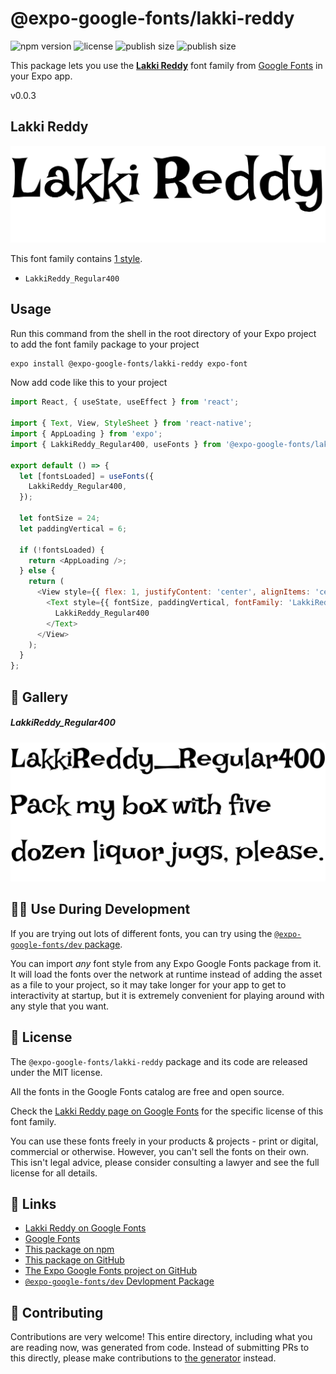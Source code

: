 # @expo-google-fonts/lakki-reddy

![npm version](https://flat.badgen.net/npm/v/@expo-google-fonts/lakki-reddy)
![license](https://flat.badgen.net/github/license/expo/google-fonts)
![publish size](https://flat.badgen.net/packagephobia/install/@expo-google-fonts/lakki-reddy)
![publish size](https://flat.badgen.net/packagephobia/publish/@expo-google-fonts/lakki-reddy)

This package lets you use the [**Lakki Reddy**](https://fonts.google.com/specimen/Lakki+Reddy) font family from [Google Fonts](https://fonts.google.com/) in your Expo app.

v0.0.3

## Lakki Reddy

![Lakki Reddy](./font-family.png)

This font family contains [1 style](#-gallery).

- `LakkiReddy_Regular400`

## Usage

Run this command from the shell in the root directory of your Expo project to add the font family package to your project
```sh
expo install @expo-google-fonts/lakki-reddy expo-font
```

Now add code like this to your project
```js
import React, { useState, useEffect } from 'react';

import { Text, View, StyleSheet } from 'react-native';
import { AppLoading } from 'expo';
import { LakkiReddy_Regular400, useFonts } from '@expo-google-fonts/lakki-reddy';

export default () => {
  let [fontsLoaded] = useFonts({
    LakkiReddy_Regular400,
  });

  let fontSize = 24;
  let paddingVertical = 6;

  if (!fontsLoaded) {
    return <AppLoading />;
  } else {
    return (
      <View style={{ flex: 1, justifyContent: 'center', alignItems: 'center' }}>
        <Text style={{ fontSize, paddingVertical, fontFamily: 'LakkiReddy_Regular400' }}>
          LakkiReddy_Regular400
        </Text>
      </View>
    );
  }
};

```

## 🔡 Gallery

##### LakkiReddy_Regular400
![LakkiReddy_Regular400](./7517025d73568d9d811b25e8c5ef20a9f9d94bb816d4f334668f3c2d2830d079.ttf.png)


## 👩‍💻 Use During Development

If you are trying out lots of different fonts, you can try using the [`@expo-google-fonts/dev` package](https://github.com/expo/google-fonts/tree/master/font-packages/dev#readme).

You can import *any* font style from any Expo Google Fonts package from it. It will load the fonts
over the network at runtime instead of adding the asset as a file to your project, so it may take longer
for your app to get to interactivity at startup, but it is extremely convenient
for playing around with any style that you want.

## 📖 License

The `@expo-google-fonts/lakki-reddy` package and its code are released under the MIT license.

All the fonts in the Google Fonts catalog are free and open source.

Check the [Lakki Reddy page on Google Fonts](https://fonts.google.com/specimen/Lakki+Reddy) for the specific license of this font family.

You can use these fonts freely in your products & projects - print or digital, commercial or otherwise. However, you can't sell the fonts on their own. This isn't legal advice, please consider consulting a lawyer and see the full license for all details.

## 🔗 Links

- [Lakki Reddy on Google Fonts](https://fonts.google.com/specimen/Lakki+Reddy)
- [Google Fonts](https://fonts.google.com/)
- [This package on npm](https://www.npmjs.com/package/@expo-google-fonts/lakki-reddy)
- [This package on GitHub](https://github.com/expo/google-fonts/tree/master/font-packages/lakki-reddy)
- [The Expo Google Fonts project on GitHub](https://github.com/expo/google-fonts)
- [`@expo-google-fonts/dev` Devlopment Package](https://github.com/expo/google-fonts/tree/master/font-packages/dev)


## 🤝 Contributing

Contributions are very welcome! This entire directory, including what you are reading now, was generated from code. Instead of submitting PRs to this directly, please make contributions to [the generator](https://github.com/expo/google-fonts/tree/master/packages/generator) instead.
